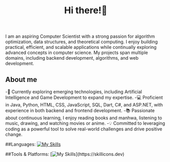 
<head>
  <meta name="google-site-verification" content="l50Ld6b6I62IgntsSoqWSoLY-4Ywhf37ak-KfF95uTA" />
</head>
<header>
  <h1 align="center">Hi there!👋</h1>
</header>
<section align="left">

I am an aspiring Computer Scientist with a strong passion for algorithm optimization, data structures, and theoretical computing. I enjoy building practical, efficient, and scalable applications while continually exploring advanced concepts in computer science. My projects span multiple domains, including backend development, algorithms, and web development.

## About me
-🌱 Currently exploring emerging technologies, including Artificial Intelligence and Game Development to expand my expertise.
-💻 Proficient in Java, Python, HTML, CSS, JavaScript, SQL, Dart, C#, and ASP.NET, with experience in both backend and frontend development.
-📚 Passionate about continuous learning, I enjoy reading books and manhwa, listening to music, drawing, and watching movies or anime.
-💡 Committed to leveraging coding as a powerful tool to solve real-world challenges and drive positive change.

##Languages:
[![My Skills](https://skillicons.dev/icons?i=js,html,css,js,php,bootstrap,c,dart,java,mysql,py,dotnet)](https://skillicons.dev)

##Tools & Platforms:
[![My Skills](https://skillicons.dev/icons?i=js,vscode,visualstudio,pycharm,postman,notion,flutter,discord,blender,)](https://skillicons.dev)
